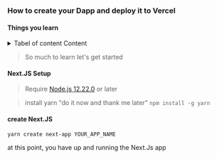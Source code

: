 ### How to create your Dapp and deploy it to Vercel

#### Things you learn

<details>
<summary>Tabel of content Content</summary>

  - Setting up your Github and creating your project
  - Setting up Next.JS 
  - How to Write and Deploy your Smart contracts using Remix ID to the Testnets
  - How to connect your Smart contract with Next.JS using ethers.js
  - How to deploy your Dapp to Vercel
</details>

> So much to learn let's get started

#### Next.JS  Setup 
> Require
[Node.js 12.22.0](https://nodejs.org/) or later

> install yarn "do it now and thank me later"
`npm install -g yarn`

#### create Next.JS 
`yarn create next-app YOUR_APP_NAME`

at this point, you have up and running the Next.Js app


